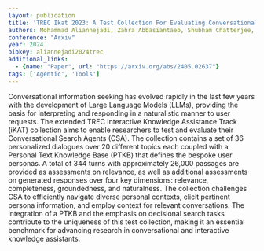 ```yaml
---
layout: publication
title: 'TREC Ikat 2023: A Test Collection For Evaluating Conversational And Interactive Knowledge Assistants'
authors: Mohammad Aliannejadi, Zahra Abbasiantaeb, Shubham Chatterjee, Jeffery Dalton, Leif Azzopardi
conference: "Arxiv"
year: 2024
bibkey: aliannejadi2024trec
additional_links:
  - {name: "Paper", url: "https://arxiv.org/abs/2405.02637"}
tags: ['Agentic', 'Tools']
---
```

Conversational information seeking has evolved rapidly in the last few years
with the development of Large Language Models (LLMs), providing the basis for
interpreting and responding in a naturalistic manner to user requests. The
extended TREC Interactive Knowledge Assistance Track (iKAT) collection aims to
enable researchers to test and evaluate their Conversational Search Agents
(CSA). The collection contains a set of 36 personalized dialogues over 20
different topics each coupled with a Personal Text Knowledge Base (PTKB) that
defines the bespoke user personas. A total of 344 turns with approximately
26,000 passages are provided as assessments on relevance, as well as additional
assessments on generated responses over four key dimensions: relevance,
completeness, groundedness, and naturalness. The collection challenges CSA to
efficiently navigate diverse personal contexts, elicit pertinent persona
information, and employ context for relevant conversations. The integration of
a PTKB and the emphasis on decisional search tasks contribute to the uniqueness
of this test collection, making it an essential benchmark for advancing
research in conversational and interactive knowledge assistants.
